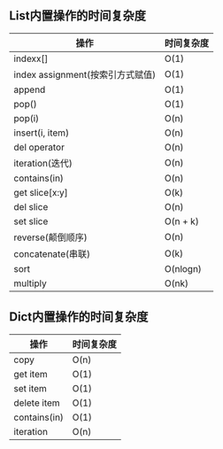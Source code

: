 ## List内置操作的时间复杂度

|操作|时间复杂度|
|---|---|
|indexx[]|O(1)|
|index assignment(按索引方式赋值)|O(1)|
|append|O(1)|
|pop()|O(1)|
|pop(i)|O(n)|
|insert(i, item)|O(n)|
|del operator|O(n)|
|iteration(迭代)|O(n)|
|contains(in)|O(n)|
|get slice[x:y]|O(k)| **k表示x与y之间的距离**
|del slice|O(n)|
|set slice|O(n + k)|
|reverse(颠倒顺序)|O(n)|
|concatenate(串联)|O(k)|
|sort|O(nlogn)|
|multiply|O(nk)|


## Dict内置操作的时间复杂度

|操作|时间复杂度|
|---|---|
|copy|O(n)|
|get item|O(1)|
|set item|O(1)|
|delete item|O(1)|
|contains(in)|O(1)|
|iteration|O(n)|
